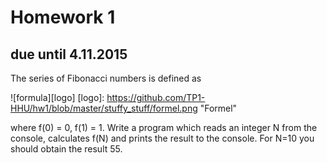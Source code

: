 # Homework 1
## due until 4.11.2015

The series of Fibonacci numbers is defined as

![formula][logo]
[logo]: https://github.com/TP1-HHU/hw1/blob/master/stuffy_stuff/formel.png "Formel"

where f(0) = 0, f(1) = 1. Write a program which reads an integer N from the console, calculates f(N) and prints the result to the console. For N=10 you should obtain the result 55.
